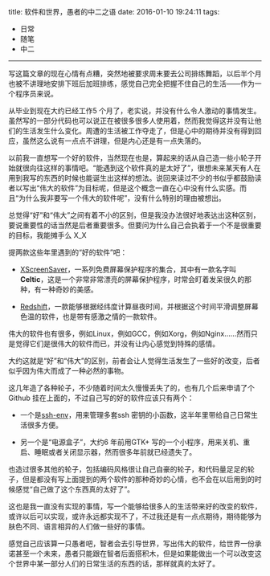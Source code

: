 title: 软件和世界，愚者的中二之语
date: 2016-01-10 19:24:11
tags:
  - 日常
  - 随笔
  - 中二
---

写这篇文章的现在心情有点糟，突然地被要求周末要去公司排练舞蹈，以后半个月也被不讲理地安排下班后加班排练，感觉自己完全把握不住自己的生活——作为一个程序员来说。

从毕业到现在大约已经工作5 个月了，老实说，并没有什么令人激动的事情发生。虽然写的一部分代码也可以说正在被很多很多人使用着，然而我觉得这并没有让他们的生活发生什么变化。周遭的生活被工作夺走了，但是心中的期待并没有得到回应，虽然这么说有一点点不讲理，但是内心还是有一点失落的。

以前我一直想写一个好的软件，当然现在也是，算起来的话从自己造一些小轮子开始就很向往这样的事情吧。“能遇到这个软件真的是太好了”，很想未来某天有人在用到我写的东西的时候也能诞生出这样的想法。说回来读过不少的书似乎都鼓励读者以写出“伟大的软件”为目标呢，但是这个概念一直在心中没有什么实感。而且“为什么我非要写一个伟大的软件呢”，没有什么特别的理由被想出。

<!-- more -->

总觉得“好”和“伟大”之间有着不小的区别，但是我没办法很好地表达出这种区别，要说重要性的话当然是后者重要很多。但要问为什么自己会执着于一个不是很重要的目标，我能摊手么 X_X

提两款这些年里遇到的“好的软件”吧：

+ [XScreenSaver](https://www.jwz.org/xscreensaver)，一系列免费屏幕保护程序的集合，其中有一款名字叫**Celtic**，这是一个非常非常漂亮的屏幕保护程序，时常会盯着发呆很久的那种，有一种奇妙的美感。

+ [Redshift](https://github.com/jonls/redshift)，一款能够根据经纬度计算昼夜时间，并根据这个时间平滑调整屏幕色温的软件，也是带有感激之情的一款软件。

伟大的软件也有很多，例如Linux，例如GCC，例如Xorg，例如Nginx……然而只是觉得它们是很伟大的软件而已，并没有让内心感觉到特殊的感情。

大约这就是“好”和“伟大”的区别，前者会让人觉得生活发生了一些好的改变，后者似乎因为伟大而成了一种必然的事物。

这几年造了各种轮子，不少随着时间太久慢慢丢失了的，也有几个后来申请了个Github 挂在上面的，不过自己写的好的软件应该只有两个：

* 一个是[ssh-env](https://github.com/Arondight/profile/tree/master/zsh/.zsh/ssh_env)，用来管理多套ssh 密钥的小函数，这半年里带给自己日常生活很多方便。

* 另一个是“电源盒子”，大约6 年前用GTK+ 写的一个小程序，用来关机、重启、睡眠或者关闭显示器，然而很多年前就已经遗失了。

也造过很多其他的轮子，包括编码风格很让自己自豪的轮子，和代码量足足的轮子，但是都没有写上面提到的两个软件的那种奇妙的心情，也不会在以后用到的时候感觉“自己做了这个东西真的太好了”。

这也是我一直没有实现的事情，写一个能够给很多人的生活带来好的改变的软件，或许以后可以实现，或许永远都实现不了，不过我还是有一点点期待，期待能够为肤色不同、语言相异的人们做一些好的事情。

感觉自己应该算一只愚者吧，智者会去引导世界，写出伟大的软件，给世界一份承诺甚至一个未来，愚者只能跟在智者后面搭积木，但是如果能做出一个可以改变这个世界中某一部分人们的日常生活的东西的话，那样就真的太好了。

